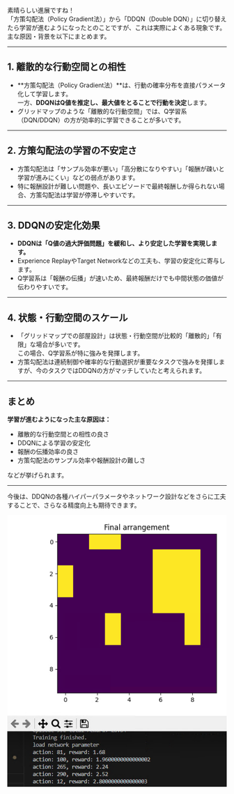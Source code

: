 素晴らしい進展ですね！  
「方策勾配法（Policy Gradient法）」から「DDQN（Double DQN）」に切り替えたら学習が進むようになったとのことですが、これは実際によくある現象です。  
主な原因・背景を以下にまとめます。

---

## 1. 離散的な行動空間との相性

- **方策勾配法（Policy Gradient法）**は、行動の確率分布を直接パラメータ化して学習します。  
  一方、**DDQNはQ値を推定し、最大値をとることで行動を決定**します。
- グリッドマップのような「離散的な行動空間」では、Q学習系（DQN/DDQN）の方が効率的に学習できることが多いです。

---

## 2. 方策勾配法の学習の不安定さ

- 方策勾配法は「サンプル効率が悪い」「高分散になりやすい」「報酬が疎いと学習が進みにくい」などの弱点があります。
- 特に報酬設計が難しい問題や、長いエピソードで最終報酬しか得られない場合、方策勾配法は学習が停滞しやすいです。

---

## 3. DDQNの安定化効果

- **DDQNは「Q値の過大評価問題」を緩和し、より安定した学習を実現します。**
- Experience ReplayやTarget Networkなどの工夫も、学習の安定化に寄与します。
- Q学習系は「報酬の伝播」が速いため、最終報酬だけでも中間状態の価値が伝わりやすいです。

---

## 4. 状態・行動空間のスケール

- 「グリッドマップでの部屋設計」は状態・行動空間が比較的「離散的」「有限」な場合が多いです。  
  この場合、Q学習系が特に強みを発揮します。
- 方策勾配法は連続制御や確率的な行動選択が重要なタスクで強みを発揮しますが、今のタスクではDDQNの方がマッチしていたと考えられます。

---

## まとめ

**学習が進むようになった主な原因は：**
- 離散的な行動空間との相性の良さ
- DDQNによる学習の安定化
- 報酬の伝播効率の良さ
- 方策勾配法のサンプル効率や報酬設計の難しさ

などが挙げられます。

---

今後は、DDQNの各種ハイパーパラメータやネットワーク設計などをさらに工夫することで、さらなる精度向上も期待できます。

![alt text](image-5.png)
